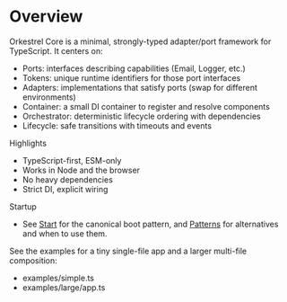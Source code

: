 # Overview

Orkestrel Core is a minimal, strongly-typed adapter/port framework for TypeScript. It centers on:

- Ports: interfaces describing capabilities (Email, Logger, etc.)
- Tokens: unique runtime identifiers for those port interfaces
- Adapters: implementations that satisfy ports (swap for different environments)
- Container: a small DI container to register and resolve components
- Orchestrator: deterministic lifecycle ordering with dependencies
- Lifecycle: safe transitions with timeouts and events

Highlights
- TypeScript-first, ESM-only
- Works in Node and the browser
- No heavy dependencies
- Strict DI, explicit wiring

Startup
- See [Start](./start.md) for the canonical boot pattern, and [Patterns](./patterns.md) for alternatives and when to use them.

See the examples for a tiny single-file app and a larger multi-file composition:
- examples/simple.ts
- examples/large/app.ts
